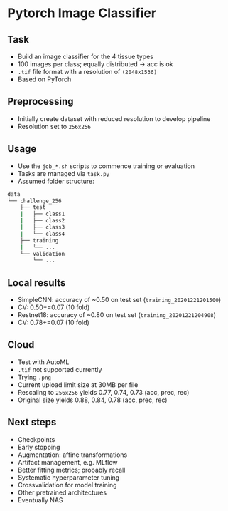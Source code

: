 # Pytorch Image Classifier

## Task

- Build an image classifier for the 4 tissue types
- 100 images per class; equally distributed -> acc is ok
- `.tif` file format with a resolution of `(2048x1536)`
- Based on PyTorch

## Preprocessing

- Initially create dataset with reduced resolution to develop pipeline
- Resolution set to `256x256`

## Usage

- Use the `job_*.sh` scripts to commence training or evaluation
- Tasks are managed via `task.py`
- Assumed folder structure:

```bash
data
└── challenge_256
    ├── test
    |   ├── class1
    |   ├── class2
    |   ├── class3
    |   └── class4
    ├── training
    |   └── ...
    └── validation
        └── ...
```

## Local results

- SimpleCNN: accuracy of ~0.50 on test set (`training_20201221201500`)
- CV: 0.50+=0.07 (10 fold)
- Restnet18: accuracy of ~0.80 on test set (`training_20201221204908`)
- CV: 0.78+=0.07 (10 fold)

## Cloud

- Test with AutoML
- `.tif` not supported currently
- Trying `.png`
- Current upload limit size at 30MB per file
- Rescaling to `256x256` yields 0.77, 0.74, 0.73 (acc, prec, rec)
- Original size yields 0.88, 0.84, 0.78 (acc, prec, rec)

## Next steps

- Checkpoints
- Early stopping
- Augmentation: affine transformations
- Artifact management, e.g. MLflow
- Better fitting metrics; probably recall
- Systematic hyperparameter tuning
- Crossvalidation for model training
- Other pretrained architectures
- Eventually NAS
